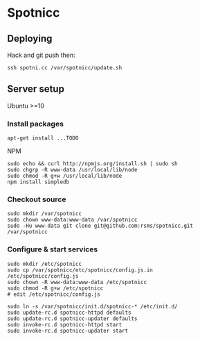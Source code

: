 # Spotnicc

## Deploying

Hack and git push then:

    ssh spotni.cc /var/spotnicc/update.sh

## Server setup

Ubuntu >=10

### Install packages

    apt-get install ...TODO

NPM

    sudo echo && curl http://npmjs.org/install.sh | sudo sh
    sudo chgrp -R www-data /usr/local/lib/node
    sudo chmod -R g+w /usr/local/lib/node
    npm install simpledb

### Checkout source

    sudo mkdir /var/spotnicc
    sudo chown www-data:www-data /var/spotnicc
    sudo -Hu www-data git clone git@github.com:rsms/spotnicc.git /var/spotnicc

### Configure & start services

    sudo mkdir /etc/spotnicc
    sudo cp /var/spotnicc/etc/spotnicc/config.js.in /etc/spotnicc/config.js
    sudo chown -R www-data:www-data /etc/spotnicc
    sudo chmod -R g+w /etc/spotnicc
    # edit /etc/spotnicc/config.js

    sudo ln -s /var/spotnicc/init.d/spotnicc-* /etc/init.d/
    sudo update-rc.d spotnicc-httpd defaults
    sudo update-rc.d spotnicc-updater defaults
    sudo invoke-rc.d spotnicc-httpd start
    sudo invoke-rc.d spotnicc-updater start

